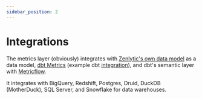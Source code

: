 ```yaml
---
sidebar_position: 2
---
```


# Integrations

The metrics layer (obviously) integrates with [Zenlytic's own data model](../../4_data_modeling/1_data_modeling.md) as a data model, [dbt Metrics](https://docs.getdbt.com/docs/building-a-dbt-project/metrics) (example dbt [integration](https://github.com/Zenlytic/jaffle_shop)), and dbt's semantic layer with [Metricflow](https://docs.getdbt.com/docs/build/sl-getting-started).

It integrates with BigQuery, Redshift, Postgres, Druid, DuckDB (MotherDuck), SQL Server, and Snowflake for data warehouses.


